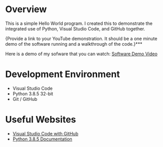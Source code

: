 # Overview

This is a simple Hello World program. I created this to demonstrate the integrated use of Python, Visual Studio Code, and GitHub together.

{Provide a link to your YouTube demonstration.  It should be a one minute demo of the software running and a walkthrough of the code.}***

Here is a demo of my sofware that you can watch: [Software Demo Video](http://youtube.link.goes.here)

# Development Environment

* Visual Studio Code
* Python 3.8.5 32-bit
* Git / GitHub

# Useful Websites

* [Visual Studio Code with GitHub](https://code.visualstudio.com/docs/editor/versioncontrol)
* [Python 3.8.5 Documentation](https://docs.python.org/release/3.8.5/)

